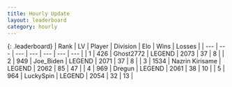 ```yaml
---
title: Hourly Update
layout: leaderboard
category: hourly
---
```


{: .leaderboard}
| Rank | LV | Player | Division | Elo | Wins | Losses |
| --- | --- | --- | --- | --- | --- | --- |
| <span data-change="1">1</span> | 426 | <span title="ID: 336637">Ghost2772</span> | LEGEND | <span data-change="10">2073</span> | <span data-change="2">37</span> | <span data-change="0">8</span> |
| <span data-change="-1">2</span> | 949 | <span title="ID: 353063">Joe_Biden</span> | LEGEND | <span data-change="0">2071</span> | <span data-change="0">37</span> | <span data-change="0">8</span> |
| <span data-change="2">3</span> | 1534 | <span title="ID: 315148">Nazrin Kirisame</span> | LEGEND | <span data-change="21">2062</span> | <span data-change="3">85</span> | <span data-change="0">47</span> |
| <span data-change="-1">4</span> | 969 | <span title="ID: 337810">Dregun</span> | LEGEND | <span data-change="0">2061</span> | <span data-change="0">38</span> | <span data-change="0">10</span> |
| <span data-change="-1">5</span> | 964 | <span title="ID: 498412">LuckySpin</span> | LEGEND | <span data-change="0">2054</span> | <span data-change="0">32</span> | <span data-change="0">13</span> |